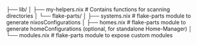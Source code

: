 ├── lib/
│   ├── my-helpers.nix              # Contains functions for scanning directories
│   └── flake-parts/
│       ├── systems.nix             # flake-parts module to generate nixosConfigurations
│       ├── homes.nix               # flake-parts module to generate homeConfigurations (optional, for standalone Home-Manager)
│       └── modules.nix             # flake-parts module to expose custom modules
